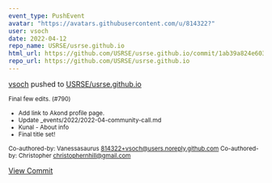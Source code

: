```yaml
---
event_type: PushEvent
avatar: "https://avatars.githubusercontent.com/u/814322?"
user: vsoch
date: 2022-04-12
repo_name: USRSE/usrse.github.io
html_url: https://github.com/USRSE/usrse.github.io/commit/1ab39a824e603d5a007afff82c4dd0e22839b423
repo_url: https://github.com/USRSE/usrse.github.io
---
```


<a href='https://github.com/vsoch' target='_blank'>vsoch</a> pushed to <a href='https://github.com/USRSE/usrse.github.io' target='_blank'>USRSE/usrse.github.io</a>

<small>Final few edits. (#790)

* Add link to Akond profile page.
* Update _events/2022/2022-04-community-call.md
* Kunal - About info
* Final title set!

Co-authored-by: Vanessasaurus <814322+vsoch@users.noreply.github.com>
Co-authored-by: Christopher <christophernhill@gmail.com></small>

<a href='https://github.com/USRSE/usrse.github.io/commit/1ab39a824e603d5a007afff82c4dd0e22839b423' target='_blank'>View Commit</a>